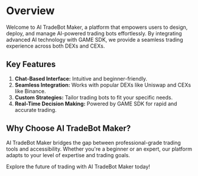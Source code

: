 # Overview

Welcome to AI TradeBot Maker, a platform that empowers users to design, deploy, and manage AI-powered trading bots effortlessly. By integrating advanced AI technology with GAME SDK, we provide a seamless trading experience across both DEXs and CEXs.

## Key Features
1. **Chat-Based Interface:** Intuitive and beginner-friendly.
2. **Seamless Integration:** Works with popular DEXs like Uniswap and CEXs like Binance.
3. **Custom Strategies:** Tailor trading bots to fit your specific needs.
4. **Real-Time Decision Making:** Powered by GAME SDK for rapid and accurate trading.

## Why Choose AI TradeBot Maker?
AI TradeBot Maker bridges the gap between professional-grade trading tools and accessibility. Whether you're a beginner or an expert, our platform adapts to your level of expertise and trading goals.

Explore the future of trading with AI TradeBot Maker today!
